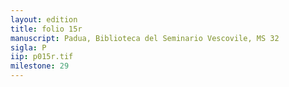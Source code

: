 ```yaml
---
layout: edition
title: folio 15r
manuscript: Padua, Biblioteca del Seminario Vescovile, MS 32
sigla: P
iip: p015r.tif
milestone: 29
---
```



